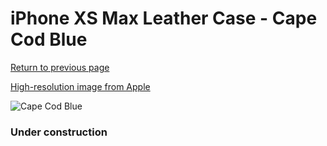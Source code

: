 # iPhone XS Max Leather Case - Cape Cod Blue

[Return to previous page](/iphone_x)

[High-resolution image from Apple](https://store.storeimages.cdn-apple.com/8756/as-images.apple.com/is/MTEW2?wid=4500&hei=4500&fmt=png)

<div style="width: 384px"><img src="/everysource/MTEW2.png" alt="Cape Cod Blue"></div>

### Under construction
